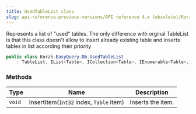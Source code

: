 ```yaml
---
title: UsedTableList class
slug: api-reference-previous-versions/API reference 4.x (obsolete)/Korzh.EasyQuery.Db namespace/usedtablelist-class
---
```



Represents a list of "used" tables.  The only difference with orginal TableList is that this class doesn't allow to insert already existing table and inserts tables in list according their priority
```csharp
public class Korzh.EasyQuery.Db.UsedTableList
    : TableList, IList<Table>, ICollection<Table>, IEnumerable<Table>, IEnumerable, IList, ICollection, IReadOnlyList<Table>, IReadOnlyCollection<Table>

```

### Methods

| Type | Name | Description | 
| --- | --- | --- | 
| `void` | InsertItem(`Int32` index, `Table` item) | Inserts the item. |